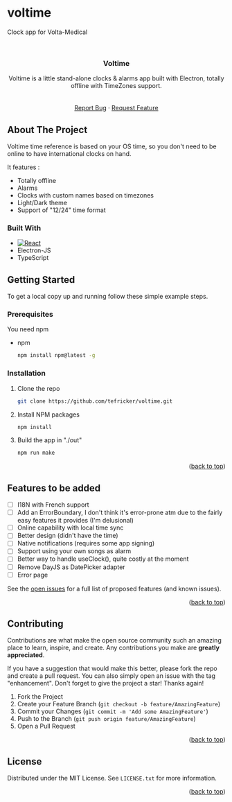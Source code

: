 # voltime

Clock app for Volta-Medical

<!-- Improved compatibility of back to top link: See: https://github.com/othneildrew/Best-README-Template/pull/73 -->

<!--
*** Thanks for checking out the Best-README-Template. If you have a suggestion
*** that would make this better, please fork the repo and create a pull request
*** or simply open an issue with the tag "enhancement".
*** Don't forget to give the project a star!
*** Thanks again! Now go create something AMAZING! :D
-->

<!-- PROJECT SHIELDS -->
<!--
*** I'm using markdown "reference style" links for readability.
*** Reference links are enclosed in brackets [ ] instead of parentheses ( ).
*** See the bottom of this document for the declaration of the reference variables
*** for contributors-url, forks-url, etc. This is an optional, concise syntax you may use.
*** https://www.markdownguide.org/basic-syntax/#reference-style-links
-->

<!-- PROJECT LOGO -->
<br />
<div align="center">

<h3 align="center">Voltime</h3>

  <p align="center">
    Voltime is a little stand-alone clocks & alarms app built with Electron, totally offline with TimeZones support.
    <br />
    <br />
    <br />
    <a href="https://github.com/tefricker/voltime/issues">Report Bug</a>
    ·
    <a href="https://github.com/tefricker/voltime/issues">Request Feature</a>
  </p>
</div>

<!-- ABOUT THE PROJECT -->

## About The Project

Voltime time reference is based on your OS time, so you don't need to be online to have international clocks on hand.

It features :

<ul><li>Totally offline</li><li>Alarms</li><li>Clocks with custom names based on timezones</li><li>Light/Dark theme</li><li>Support of "12/24" time format</li></ul>

### Built With

- [![React][React.js]][React-url]
- Electron-JS
- TypeScript

<!-- GETTING STARTED -->

## Getting Started

To get a local copy up and running follow these simple example steps.

### Prerequisites

You need npm

- npm
  ```sh
  npm install npm@latest -g
  ```

### Installation

1. Clone the repo
   ```sh
   git clone https://github.com/tefricker/voltime.git
   ```
2. Install NPM packages
   ```sh
   npm install
   ```
3. Build the app in "./out"
   ```sh
   npm run make
   ```

<p align="right">(<a href="#readme-top">back to top</a>)</p>

<!-- ROADMAP -->

## Features to be added

- [ ] I18N with French support
- [ ] Add an ErrorBoundary, I don't think it's error-prone atm due to the fairly easy features it provides (I'm delusional)
- [ ] Online capability with local time sync
- [ ] Better design (didn't have the time)
- [ ] Native notifications (requires some app signing)
- [ ] Support using your own songs as alarm
- [ ] Better way to handle useClock(), quite costly at the moment
- [ ] Remove DayJS as DatePicker adapter
- [ ] Error page

See the [open issues](https://github.com/tefricker/voltime/issues) for a full list of proposed features (and known issues).

<p align="right">(<a href="#readme-top">back to top</a>)</p>

<!-- CONTRIBUTING -->

## Contributing

Contributions are what make the open source community such an amazing place to learn, inspire, and create. Any contributions you make are **greatly appreciated**.

If you have a suggestion that would make this better, please fork the repo and create a pull request. You can also simply open an issue with the tag "enhancement".
Don't forget to give the project a star! Thanks again!

1. Fork the Project
2. Create your Feature Branch (`git checkout -b feature/AmazingFeature`)
3. Commit your Changes (`git commit -m 'Add some AmazingFeature'`)
4. Push to the Branch (`git push origin feature/AmazingFeature`)
5. Open a Pull Request

<p align="right">(<a href="#readme-top">back to top</a>)</p>

<!-- LICENSE -->

## License

Distributed under the MIT License. See `LICENSE.txt` for more information.

<p align="right">(<a href="#readme-top">back to top</a>)</p>

<!-- MARKDOWN LINKS & IMAGES -->
<!-- https://www.markdownguide.org/basic-syntax/#reference-style-links -->

[contributors-shield]: https://img.shields.io/github/contributors/tefricker/voltime.svg?style=for-the-badge
[contributors-url]: https://github.com/tefricker/voltime/graphs/contributors
[forks-shield]: https://img.shields.io/github/forks/tefricker/voltime.svg?style=for-the-badge
[forks-url]: https://github.com/tefricker/voltime/network/members
[stars-shield]: https://img.shields.io/github/stars/tefricker/voltime.svg?style=for-the-badge
[stars-url]: https://github.com/tefricker/voltime/stargazers
[issues-shield]: https://img.shields.io/github/issues/tefricker/voltime.svg?style=for-the-badge
[issues-url]: https://github.com/tefricker/voltime/issues
[license-shield]: https://img.shields.io/github/license/tefricker/voltime.svg?style=for-the-badge
[license-url]: https://github.com/tefricker/voltime/blob/master/LICENSE.txt
[linkedin-shield]: https://img.shields.io/badge/-LinkedIn-black.svg?style=for-the-badge&logo=linkedin&colorB=555
[linkedin-url]: https://linkedin.com/in/linkedin_username
[product-screenshot]: images/screenshot.png
[Next.js]: https://img.shields.io/badge/next.js-000000?style=for-the-badge&logo=nextdotjs&logoColor=white
[Next-url]: https://nextjs.org/
[React.js]: https://img.shields.io/badge/React-20232A?style=for-the-badge&logo=react&logoColor=61DAFB
[React-url]: https://reactjs.org/
[Vue.js]: https://img.shields.io/badge/Vue.js-35495E?style=for-the-badge&logo=vuedotjs&logoColor=4FC08D
[Vue-url]: https://vuejs.org/
[Angular.io]: https://img.shields.io/badge/Angular-DD0031?style=for-the-badge&logo=angular&logoColor=white
[Angular-url]: https://angular.io/
[Svelte.dev]: https://img.shields.io/badge/Svelte-4A4A55?style=for-the-badge&logo=svelte&logoColor=FF3E00
[Svelte-url]: https://svelte.dev/
[Laravel.com]: https://img.shields.io/badge/Laravel-FF2D20?style=for-the-badge&logo=laravel&logoColor=white
[Laravel-url]: https://laravel.com
[Bootstrap.com]: https://img.shields.io/badge/Bootstrap-563D7C?style=for-the-badge&logo=bootstrap&logoColor=white
[Bootstrap-url]: https://getbootstrap.com
[JQuery.com]: https://img.shields.io/badge/jQuery-0769AD?style=for-the-badge&logo=jquery&logoColor=white
[JQuery-url]: https://jquery.com
